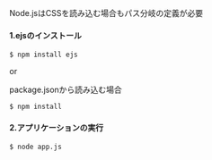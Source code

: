 Node.jsはCSSを読み込む場合もパス分岐の定義が必要

#### 1.ejsのインストール
```shell
$ npm install ejs
```
or

package.jsonから読み込む場合
```shell
$ npm install
```

#### 2.アプリケーションの実行
```shell
$ node app.js
```